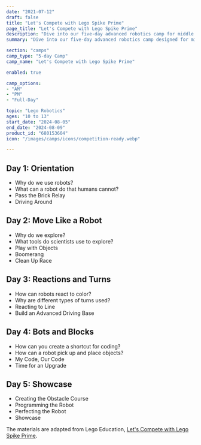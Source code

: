 ```yaml
---
date: "2021-07-12"
draft: false
title: "Let's Compete with Lego Spike Prime"
page_title: "Let's Compete with Lego Spike Prime"
description: "Dive into our five-day advanced robotics camp for middle schoolers, enhancing STEM learning and 21st-century skills through collaborative, real-world challenges"
summary: "Dive into our five-day advanced robotics camp designed for middle school students. This hands-on program enhances STEM learning, promoting critical 21st-century skills through daily challenges and collaborative projects. Students will tackle real-world problems, creating innovative solutions and pitching them to stakeholders. Prepare for a transformative learning experience that combines teamwork, engineering, and programming in an engaging environment.<br>The camp is recommended to students with little or no experience with Lego Spike Prime."

section: "camps"
camp_type: "5-day Camp"
camp_name: "Let's Compete with Lego Spike Prime"

enabled: true

camp_options: 
- "AM"
- "PM"
- "Full-Day"

topic: "Lego Robotics"
ages: "10 to 13"
start_date: "2024-08-05" 
end_date: "2024-08-09"
product_id: "680153604"
icon: "/images/camps/icons/competition-ready.webp"

---
```


<div class=container>
    <div class="day">
        <h2>Day 1: Orientation</h2>
        <ul>
            <li>Why do we use robots?</li>
            <li>What can a robot do that humans cannot?</li>
            <li>Pass the Brick Relay</li>
            <li>Driving Around</li>
        </ul>
    </div>
    <div class="day">
        <h2>Day 2: Move Like a Robot</h2>
        <ul>
            <li>Why do we explore?</li>
            <li>What tools do scientists use to explore?</li>
            <li>Play with Objects</li>
            <li>Boomerang</li>
            <li>Clean Up Race</li>
        </ul>
    </div>
    <div class="day">
        <h2>Day 3: Reactions and Turns</h2>
        <ul>
            <li>How can robots react to color?</li>
            <li>Why are different types of turns used?</li>
            <li>Reacting to Line</li>
            <li>Build an Advanced Driving Base</li>
        </ul>
    </div>
    <div class="day">
        <h2>Day 4: Bots and Blocks</h2>
        <ul>
            <li>How can you create a shortcut for coding?</li>
            <li>How can a robot pick up and place objects?</li>
            <li>My Code, Our Code</li>
            <li>Time for an Upgrade</li>
        </ul>
    </div>
    <div class="day">
        <h2>Day 5: Showcase</h2>
        <ul>
            <li>Creating the Obstacle Course</li>
            <li>Programming the Robot</li>
            <li>Perfecting the Robot</li>
            <li>Showcase</li>
        </ul>
    </div>
</div>

<div class="container">
The materials are adapted from Lego Education, <a href="https://assets.education.lego.com/v3/assets/blt293eea581807678a/blt06538c349bfd32f1/637348fca32209106e8b1352/SPIKE_Prime_Lets_Compete_Adv_2022.pdf?locale=en-us">Let's Compete with Lego Spike Prime</a>.
</div>